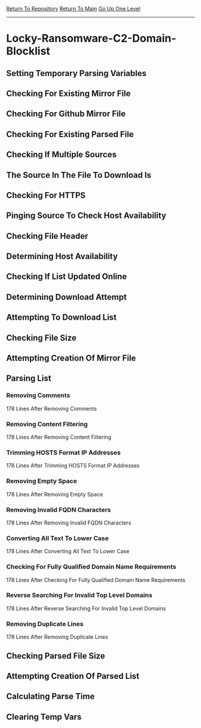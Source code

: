 [Return To Repository](https://github.com/deathbybandaid/piholeparser/)
[Return To Main](https://github.com/deathbybandaid/piholeparser/blob/master/RecentRunLogs/Mainlog.md)
[Go Up One Level](https://github.com/deathbybandaid/piholeparser/blob/master/RecentRunLogs/TopLevelScripts/30-Processing-Blacklists.md)
____________________________________
# Locky-Ransomware-C2-Domain-Blocklist
## Setting Temporary Parsing Variables
## Checking For Existing Mirror File
## Checking For Github Mirror File
## Checking For Existing Parsed File
## Checking If Multiple Sources
## The Source In The File To Download Is
## Checking For HTTPS
## Pinging Source To Check Host Availability
## Checking File Header
## Determining Host Availability
## Checking If List Updated Online
## Determining Download Attempt
## Attempting To Download List
## Checking File Size
## Attempting Creation Of Mirror File
## Parsing List
### Removing Comments
178 Lines After Removing Comments
### Removing Content Filtering
178 Lines After Removing Content Filtering
### Trimming HOSTS Format IP Addresses
178 Lines After Trimming HOSTS Format IP Addresses
### Removing Empty Space
178 Lines After Removing Empty Space
### Removing Invalid FQDN Characters
178 Lines After Removing Invalid FQDN Characters
### Converting All Text To Lower Case
178 Lines After Converting All Text To Lower Case
### Checking For Fully Qualified Domain Name Requirements
178 Lines After Checking For Fully Qualified Domain Name Requirements
### Reverse Searching For Invalid Top Level Domains
178 Lines After Reverse Searching For Invalid Top Level Domains
### Removing Duplicate Lines
178 Lines After Removing Duplicate Lines
## Checking Parsed File Size
## Attempting Creation Of Parsed List
## Calculating Parse Time
## Clearing Temp Vars
